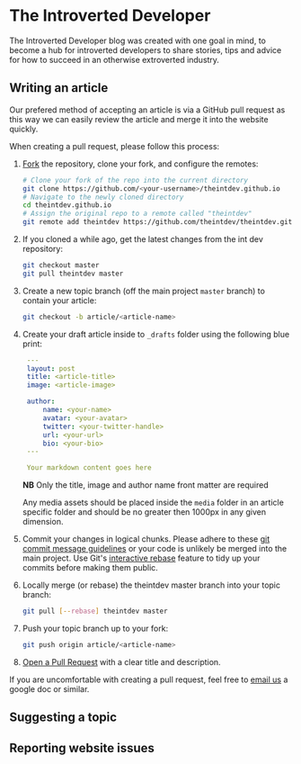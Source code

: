 # The Introverted Developer

The Introverted Developer blog was created with one goal in mind, to become a hub for introverted developers to share stories, tips and advice for how to succeed in an otherwise extroverted industry.

## Writing an article

Our prefered method of accepting an article is via a GitHub pull request as this way we can easily review the article and merge it into the website quickly. 

When creating a pull request, please follow this process:

1. [Fork](http://help.github.com/fork-a-repo/) the repository, clone your fork,
   and configure the remotes:

   ```bash
   # Clone your fork of the repo into the current directory
   git clone https://github.com/<your-username>/theintdev.github.io
   # Navigate to the newly cloned directory
   cd theintdev.github.io
   # Assign the original repo to a remote called "theintdev"
   git remote add theintdev https://github.com/theintdev/theintdev.github.io
   ```

2. If you cloned a while ago, get the latest changes from the int dev repository:

   ```bash
   git checkout master
   git pull theintdev master
   ```

3. Create a new topic branch (off the main project `master` branch) to
   contain your article:

   ```bash
   git checkout -b article/<article-name>
   ```

4. Create your draft article inside to `_drafts` folder using the following blue print:

   ```yaml
    ---
    layout: post
    title: <article-title>
    image: <article-image>

    author:
        name: <your-name>
        avatar: <your-avatar>
        twitter: <your-twitter-handle>
        url: <your-url>
        bio: <your-bio>
    ---

    Your markdown content goes here
   ```

   **NB** Only the title, image and author name front matter are required

   Any media assets should be placed inside the `media` folder in an article specific folder and should be no greater then 1000px in any given dimension.

5. Commit your changes in logical chunks. Please adhere to these [git commit
   message guidelines](http://tbaggery.com/2008/04/19/a-note-about-git-commit-messages.html)
   or your code is unlikely be merged into the main project. Use Git's
   [interactive rebase](https://help.github.com/articles/interactive-rebase)
   feature to tidy up your commits before making them public.

6. Locally merge (or rebase) the theintdev master branch into your topic branch:

   ```bash
   git pull [--rebase] theintdev master
   ```

7. Push your topic branch up to your fork:

   ```bash
   git push origin article/<article-name>
   ```

8. [Open a Pull Request](https://help.github.com/articles/using-pull-requests/)
    with a clear title and description.

If you are uncomfortable with creating a pull request, feel free to [email us](mailto:hi@theintdev.com) a google doc or similar.

## Suggesting a topic

## Reporting website issues